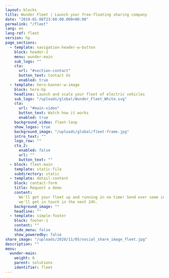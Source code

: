 ```yaml
---
layout: blocks
title: Wunder Fleet | Launch your free-floating sharing company
date: "2019-01-08T23:00:00.000+00:00"
permalink: "/fleet"
lang: en
lang-ref: fleet
version: hp
page_sections:
  - template: navigation-header-w-button
    block: header-2
    menu: wunder-main
    sub_logo: ""
    cta:
      url: "#section-contact"
      button_text: Contact Us
      enabled: true
  - template: hero-banner-w-image
    block: hero-hp
    headline: Launch and scale your fleet of electric vehicles
    sub_logo: "/uploads/global/Wunder_Fleet_White.svg"
    cta:
      url: "#main-video"
      button_text: Watch how it works
      enabled: true
    background_video: fleet-loop
    show_logos: true
    background_image: "/uploads/global/fleet-frame.jpg"
    intro_text: ""
    logo_row: ""
    cta_2:
      enabled: false
      url: ""
      button_text: ""
  - block: fleet-main
    template: static-file
    subdirectory: static
  - template: detail-content
    block: contact-form
    title: Request a demo
    content:
      We'll get your fleet up and running in no time! Send over some info and
      we'll get in touch in the next 24h.
    background_image: ""
    headline: ""
  - template: simple-footer
    block: footer-1
    content: ""
    hide_menu: false
    show_poweredby: false
share_image: "/uploads/2020/11/05/social_share_image_fleet.jpg"
description: ""
menu:
  wunder-main:
    weight: 6
    parent: solutions
    identifier: fleet
---
```

